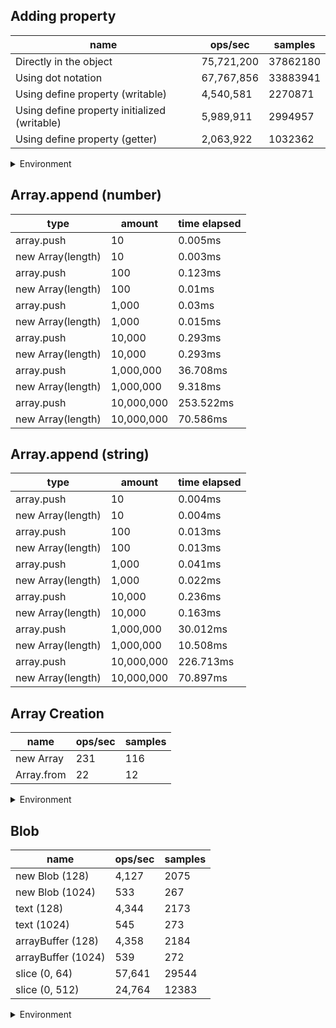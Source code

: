 ## Adding property

|name|ops/sec|samples|
|-|-|-|
|Directly in the object|75,721,200|37862180|
|Using dot notation|67,767,856|33883941|
|Using define property (writable)|4,540,581|2270871|
|Using define property initialized (writable)|5,989,911|2994957|
|Using define property (getter)|2,063,922|1032362|


<details>
<summary>Environment</summary>

* __Machine:__ linux x64 | 4 vCPUs | 7.6GB Mem
* __Run:__ Thu Sep 04 2025 17:09:57 GMT+0000 (Coordinated Universal Time)
* __Node:__ `v20.19.5`
</details>

<!--
{"environment":{"platform":"linux","arch":"x64","cpus":4,"totalMemory":7.597843170166016},"benchmarks":[{"name":"Directly in the object","samples":37862180,"opsSec":75721200.76006189},{"name":"Using dot notation","samples":33883941,"opsSec":67767856.6548216},{"name":"Using define property (writable)","samples":2270871,"opsSec":4540581.000681612},{"name":"Using define property initialized (writable)","samples":2994957,"opsSec":5989911.02900413},{"name":"Using define property (getter)","samples":1032362,"opsSec":2063922.3024043879}]}-->

## Array.append (number)

|type|amount|time elapsed|
|-|-|-|
array.push|10|0.005ms
new Array(length)|10|0.003ms
array.push|100|0.123ms
new Array(length)|100|0.01ms
array.push|1,000|0.03ms
new Array(length)|1,000|0.015ms
array.push|10,000|0.293ms
new Array(length)|10,000|0.293ms
array.push|1,000,000|36.708ms
new Array(length)|1,000,000|9.318ms
array.push|10,000,000|253.522ms
new Array(length)|10,000,000|70.586ms
## Array.append (string)

|type|amount|time elapsed|
|-|-|-|
array.push|10|0.004ms
new Array(length)|10|0.004ms
array.push|100|0.013ms
new Array(length)|100|0.013ms
array.push|1,000|0.041ms
new Array(length)|1,000|0.022ms
array.push|10,000|0.236ms
new Array(length)|10,000|0.163ms
array.push|1,000,000|30.012ms
new Array(length)|1,000,000|10.508ms
array.push|10,000,000|226.713ms
new Array(length)|10,000,000|70.897ms

## Array Creation

|name|ops/sec|samples|
|-|-|-|
|new Array|231|116|
|Array.from|22|12|


<details>
<summary>Environment</summary>

* __Machine:__ linux x64 | 4 vCPUs | 7.6GB Mem
* __Run:__ Thu Sep 04 2025 17:19:25 GMT+0000 (Coordinated Universal Time)
* __Node:__ `v20.19.5`
</details>

<!--
{"environment":{"platform":"linux","arch":"x64","cpus":4,"totalMemory":7.597843170166016},"benchmarks":[{"name":"new Array","samples":116,"opsSec":231.04656647344262},{"name":"Array.from","samples":12,"opsSec":22.31889909619767}]}-->

## Blob

|name|ops/sec|samples|
|-|-|-|
|new Blob (128)|4,127|2075|
|new Blob (1024)|533|267|
|text (128)|4,344|2173|
|text (1024)|545|273|
|arrayBuffer (128)|4,358|2184|
|arrayBuffer (1024)|539|272|
|slice (0, 64)|57,641|29544|
|slice (0, 512)|24,764|12383|


<details>
<summary>Environment</summary>

* __Machine:__ linux x64 | 4 vCPUs | 7.6GB Mem
* __Run:__ Thu Sep 04 2025 17:28:06 GMT+0000 (Coordinated Universal Time)
* __Node:__ `v20.19.5`
</details>

<!--
{"environment":{"platform":"linux","arch":"x64","cpus":4,"totalMemory":7.597843170166016},"benchmarks":[{"name":"new Blob (128)","samples":2075,"opsSec":4127.857651447572},{"name":"new Blob (1024)","samples":267,"opsSec":533.530898292985},{"name":"text (128)","samples":2173,"opsSec":4344.790992389711},{"name":"text (1024)","samples":273,"opsSec":545.3486453942168},{"name":"arrayBuffer (128)","samples":2184,"opsSec":4358.767033014782},{"name":"arrayBuffer (1024)","samples":272,"opsSec":539.3434724195453},{"name":"slice (0, 64)","samples":29544,"opsSec":57641.60755724086},{"name":"slice (0, 512)","samples":12383,"opsSec":24764.576185456794}]}-->
